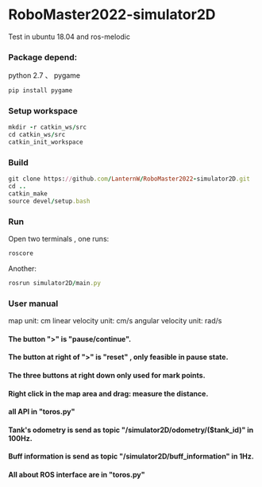 # RoboMaster2022-simulator2D

Test in ubuntu 18.04 and ros-melodic 

### Package depend:
python 2.7 、 pygame

```ruby
pip install pygame
```

### Setup workspace

```ruby
mkdir -r catkin_ws/src
cd catkin_ws/src
catkin_init_workspace
```

### Build
```ruby
git clone https://github.com/LanternW/RoboMaster2022-simulator2D.git
cd ..
catkin_make
source devel/setup.bash
```
### Run

Open two terminals , one runs:
```ruby
roscore
```
Another:
```ruby
rosrun simulator2D/main.py
```

### User manual

map unit:               cm
linear velocity unit:   cm/s
angular velocity unit:  rad/s

#### The button ">" is "pause/continue".
#### The button at right of ">" is "reset" , only feasible in pause state.
#### The three buttons at right down only used for mark points.
#### Right click in the map area and drag: measure the distance.
#### all API in "toros.py"
#### Tank's odometry is send as topic "/simulator2D/odometry/($tank_id)" in 100Hz.
#### Buff information is send as topic "/simulator2D/buff_information" in 1Hz.
#### All about ROS interface are in "toros.py"

